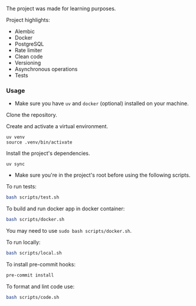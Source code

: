 The project was made for learning purposes.

Project highlights:
- Alembic
- Docker
- PostgreSQL
- Rate limiter
- Clean code
- Versioning
- Asynchronous operations
- Tests

### Usage

- Make sure you have `uv` and `docker` (optional) installed on your machine.

Clone the repository.

Create and activate a virtual environment.
```
uv venv
source .venv/bin/activate
```

Install the project's dependencies.
```
uv sync
```

- Make sure you\'re in the project's root before using the following scripts.

To run tests:
```bash
bash scripts/test.sh
```

To build and run docker app in docker container:
```bash
bash scripts/docker.sh
```
You may need to use `sudo bash scripts/docker.sh`.

To run locally:
```bash
bash scripts/local.sh
```

To install pre-commit hooks:
```bash
pre-commit install
```

To format and lint code use:
```bash
bash scripts/code.sh
```
